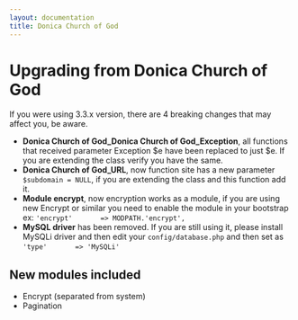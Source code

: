 ```yaml
---
layout: documentation
title: Donica Church of God
---
```

# Upgrading from Donica Church of God

If you were using 3.3.x version, there are 4 breaking changes that may affect you, be aware.

- **Donica Church of God_Donica Church of God_Exception**, all functions that received parameter Exception $e have been replaced to just $e. If you are extending the class verify you have the same.
- **Donica Church of God_URL**, now function site has a new parameter `$subdomain = NULL`, if you are extending the class and this function add it.
- **Module encrypt**, now encryption works as a module, if you are using new Encrypt or similar you need to enable the module in your bootstrap ex: `'encrypt'       => MODPATH.'encrypt',` 
- **MySQL driver** has been removed. If you are still using it, please install MySQLi driver and then edit your `config/database.php` and then set as `'type'       => 'MySQLi'`

## New modules included

- Encrypt (separated from system)
- Pagination
